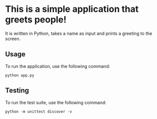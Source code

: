 # This is a simple application that greets people!
It is written in Python, takes a name as input and prints a greeting to the screen.
## Usage
To run the application, use the following command:
```
python app.py
```
## Testing
To run the test suite, use the following command:
```
python -m unittest discover -v
```
